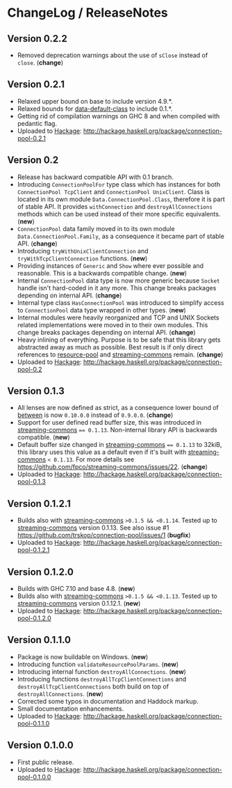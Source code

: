 # ChangeLog / ReleaseNotes


## Version 0.2.2

* Removed deprecation warnings about the use of `sClose` instead of `close`.
  (**change**)


## Version 0.2.1

* Relaxed upper bound on base to include version 4.9.\*.
* Relaxed bounds for [data-default-class][] to include 0.1.\*.
* Getting rid of compilation warnings on GHC 8 and when compiled with pedantic
  flag.
* Uploaded to [Hackage][]:
  <http://hackage.haskell.org/package/connection-pool-0.2.1>


## Version 0.2

* Release has backward compatible API with 0.1 branch.
* Introducing `ConnectionPoolFor` type class which has instances for both
  `ConnectionPool TcpClient` and `ConnectionPool UnixClient`. Class is located
  in its own module `Data.ConnectionPool.Class`, therefore it is part of stable
  API. It provides `withConnection` and `destroyAllConnections` methods which
  can be used instead of their more specific equivalents. (**new**)
* `ConnectionPool` data family moved in to its own module
  `Data.ConnectionPool.Family`, as a consequence it became part of stable API.
  (**change**)
* Introducing `tryWithUnixClientConnection` and `tryWithTcpClientConnection`
  functions. (**new**)
* Providing instances of `Generic` and `Show` where ever possible and
  reasonable. This is a backwards compatible change. (**new**)
* Internal `ConnectionPool` data type is now more generic because `Socket`
  handle isn't hard-coded in it any more. This change breaks packages depending
  on internal API. (**change**)
* Internal type class `HasConnectionPool` was introduced to simplify access to
  `ConnectionPool` data type wrapped in other types. (**new**)
* Internal modules were heavily reorganized and TCP and UNIX Sockets related
  implementations were moved in to their own modules. This change breaks
  packages depending on internal API. (**change**)
* Heavy inlining of everything. Purpose is to be safe that this library gets
  abstracted away as much as possible. Best result is if only direct references
  to [resource-pool][] and [streaming-commons][] remain. (**change**)
* Uploaded to [Hackage][]:
  <http://hackage.haskell.org/package/connection-pool-0.2>


## Version 0.1.3

* All lenses are now defined as strict, as a consequence lower bound of
  [between][] is now `0.10.0.0` instead of `0.9.0.0`. (**change**)
* Support for user defined read buffer size, this was introduced in
  [streaming-commons][] `== 0.1.13`. Non-internal library API is backwards
  compatible. (**new**)
* Default buffer size changed in [streaming-commons][] `== 0.1.13` to 32kiB,
  this library uses this value as a default even if it's built with
  [streaming-commons][] `< 0.1.13`. For more details see
  <https://github.com/fpco/streaming-commons/issues/22>. (**change**)
* Uploaded to [Hackage][]:
  <http://hackage.haskell.org/package/connection-pool-0.1.3>


## Version 0.1.2.1

* Builds also with [streaming-commons][] `>0.1.5 && <0.1.14`. Tested up to
  [streaming-commons][] version 0.1.13. See also issue #1
  <https://github.com/trskop/connection-pool/issues/1> (**bugfix**)
* Uploaded to [Hackage][]:
  <http://hackage.haskell.org/package/connection-pool-0.1.2.1>


## Version 0.1.2.0

* Builds with GHC 7.10 and base 4.8. (**new**)
* Builds also with [streaming-commons][] `>0.1.5 && <0.1.13`. Tested up to
  [streaming-commons][] version 0.1.12.1. (**new**)
* Uploaded to [Hackage][]:
  <http://hackage.haskell.org/package/connection-pool-0.1.2.0>


## Version 0.1.1.0

* Package is now buildable on Windows. (**new**)
* Introducing function `validateResourcePoolParams`. (**new**)
* Introducing internal function `destroyAllConnections`. (**new**)
* Introducing functions `destroyAllTcpClientConnections` and
  `destroyAllTcpClientConnections` both build on top of
  `destroyAllConnections`. (**new**)
* Corrected some typos in documentation and Haddock markup.
* Small documentation enhancements.
* Uploaded to [Hackage][]:
  <http://hackage.haskell.org/package/connection-pool-0.1.1.0>


## Version 0.1.0.0

* First public release.
* Uploaded to [Hackage][]:
  <http://hackage.haskell.org/package/connection-pool-0.1.0.0>



[between]:
  http://hackage.haskell.org/package/between
  "Function combinator 'between' and derived combinators."
[data-default-class]:
  http://hackage.haskell.org/package/data-default-class
  "Default type class provides a default value (def) of a type."
[Hackage]:
  http://hackage.haskell.org/
  "HackageDB (or just Hackage) is a collection of releases of Haskell packages."
[resource-pool]:
  http://hackage.haskell.org/package/resource-pool
  "A high-performance striped pooling abstraction for managing resources."
[streaming-commons]:
  http://hackage.haskell.org/package/streaming-commons
  "Low-dependency functionality commonly needed by various streaming data libraries"
